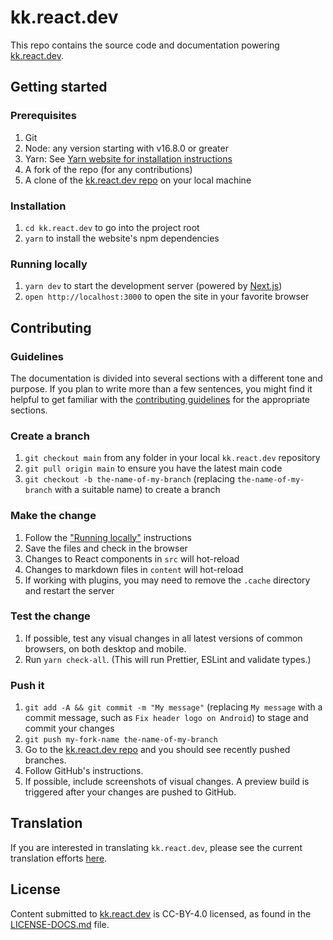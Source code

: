 # kk.react.dev

This repo contains the source code and documentation powering [kk.react.dev](https://kk.react.dev/).

## Getting started

### Prerequisites

1. Git
1. Node: any version starting with v16.8.0 or greater
1. Yarn: See [Yarn website for installation instructions](https://yarnpkg.com/lang/en/docs/install/)
1. A fork of the repo (for any contributions)
1. A clone of the [kk.react.dev repo](https://github.com/reactjs/kk.react.dev) on your local machine

### Installation

1. `cd kk.react.dev` to go into the project root
3. `yarn` to install the website's npm dependencies

### Running locally

1. `yarn dev` to start the development server (powered by [Next.js](https://nextjs.org/))
1. `open http://localhost:3000` to open the site in your favorite browser

## Contributing

### Guidelines

The documentation is divided into several sections with a different tone and purpose. If you plan to write more than a few sentences, you might find it helpful to get familiar with the [contributing guidelines](https://github.com/reactjs/kk.react.dev/blob/main/CONTRIBUTING.md#guidelines-for-text) for the appropriate sections.

### Create a branch

1. `git checkout main` from any folder in your local `kk.react.dev` repository
1. `git pull origin main` to ensure you have the latest main code
1. `git checkout -b the-name-of-my-branch` (replacing `the-name-of-my-branch` with a suitable name) to create a branch

### Make the change

1. Follow the ["Running locally"](#running-locally) instructions
1. Save the files and check in the browser
  1. Changes to React components in `src` will hot-reload
  1. Changes to markdown files in `content` will hot-reload
  1. If working with plugins, you may need to remove the `.cache` directory and restart the server

### Test the change

1. If possible, test any visual changes in all latest versions of common browsers, on both desktop and mobile.
2. Run `yarn check-all`. (This will run Prettier, ESLint and validate types.)

### Push it

1. `git add -A && git commit -m "My message"` (replacing `My message` with a commit message, such as `Fix header logo on Android`) to stage and commit your changes
1. `git push my-fork-name the-name-of-my-branch`
1. Go to the [kk.react.dev repo](https://github.com/reactjs/kk.react.dev) and you should see recently pushed branches.
1. Follow GitHub's instructions.
1. If possible, include screenshots of visual changes. A preview build is triggered after your changes are pushed to GitHub.

## Translation

If you are interested in translating `kk.react.dev`, please see the current translation efforts [here](https://github.com/reactjs/kk.react.dev/issues/4135).

## License
Content submitted to [kk.react.dev](https://kk.react.dev/) is CC-BY-4.0 licensed, as found in the [LICENSE-DOCS.md](https://github.com/reactjs/kk.react.dev/blob/main/LICENSE-DOCS.md) file.

